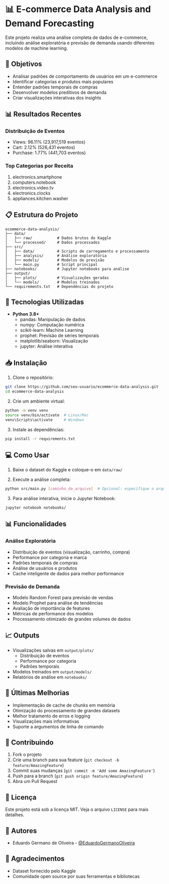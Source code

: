 # 📊 E-commerce Data Analysis and Demand Forecasting

Este projeto realiza uma análise completa de dados de e-commerce, incluindo análise exploratória e previsão de demanda usando diferentes modelos de machine learning.

## 🎯 Objetivos

- Analisar padrões de comportamento de usuários em um e-commerce
- Identificar categorias e produtos mais populares
- Entender padrões temporais de compras
- Desenvolver modelos preditivos de demanda
- Criar visualizações interativas dos insights

## 📊 Resultados Recentes

### Distribuição de Eventos
- Views: 96.11% (23,917,519 eventos)
- Cart: 2.12% (526,431 eventos)
- Purchase: 1.77% (441,703 eventos)

### Top Categorias por Receita
1. electronics.smartphone
2. computers.notebook
3. electronics.video.tv
4. electronics.clocks
5. appliances.kitchen.washer

## 📋 Estrutura do Projeto

```
ecommerce-data-analysis/
├── data/
│   ├── raw/           # Dados brutos do Kaggle
│   └── processed/     # Dados processados
├── src/
│   ├── data/          # Scripts de carregamento e processamento
│   ├── analysis/      # Análise exploratória
│   ├── models/        # Modelos de previsão
│   └── main.py        # Script principal
├── notebooks/         # Jupyter notebooks para análise
├── output/
│   ├── plots/         # Visualizações geradas
│   └── models/        # Modelos treinados
└── requirements.txt   # Dependências do projeto
```

## 🚀 Tecnologias Utilizadas

- **Python 3.8+**
  - pandas: Manipulação de dados
  - numpy: Computação numérica
  - scikit-learn: Machine Learning
  - prophet: Previsão de séries temporais
  - matplotlib/seaborn: Visualização
  - jupyter: Análise interativa

## 📥 Instalação

1. Clone o repositório:
```bash
git clone https://github.com/seu-usuario/ecommerce-data-analysis.git
cd ecommerce-data-analysis
```

2. Crie um ambiente virtual:
```bash
python -m venv venv
source venv/bin/activate  # Linux/Mac
venv\Scripts\activate     # Windows
```

3. Instale as dependências:
```bash
pip install -r requirements.txt
```

## 💻 Como Usar

1. Baixe o dataset do Kaggle e coloque-o em `data/raw/`

2. Execute a análise completa:
```bash
python src/main.py [caminho_do_arquivo]  # Opcional: especifique o arquivo CSV
```

3. Para análise interativa, inicie o Jupyter Notebook:
```bash
jupyter notebook notebooks/
```

## 📊 Funcionalidades

### Análise Exploratória
- Distribuição de eventos (visualização, carrinho, compra)
- Performance por categoria e marca
- Padrões temporais de compras
- Análise de usuários e produtos
- Cache inteligente de dados para melhor performance

### Previsão de Demanda
- Modelo Random Forest para previsão de vendas
- Modelo Prophet para análise de tendências
- Avaliação de importância de features
- Métricas de performance dos modelos
- Processamento otimizado de grandes volumes de dados

## 📈 Outputs

- Visualizações salvas em `output/plots/`
  - Distribuição de eventos
  - Performance por categoria
  - Padrões temporais
- Modelos treinados em `output/models/`
- Relatórios de análise em `notebooks/`

## 🔄 Últimas Melhorias

- Implementação de cache de chunks em memória
- Otimização do processamento de grandes datasets
- Melhor tratamento de erros e logging
- Visualizações mais informativas
- Suporte a argumentos de linha de comando

## 🤝 Contribuindo

1. Fork o projeto
2. Crie uma branch para sua feature (`git checkout -b feature/AmazingFeature`)
3. Commit suas mudanças (`git commit -m 'Add some AmazingFeature'`)
4. Push para a branch (`git push origin feature/AmazingFeature`)
5. Abra um Pull Request

## 📝 Licença

Este projeto está sob a licença MIT. Veja o arquivo `LICENSE` para mais detalhes.

## 👥 Autores

- Eduardo Germano de Oliveira - [@EduardoGermanoOliveira](https://github.com/EduardoGermanoOliveira)

## 🙏 Agradecimentos

- Dataset fornecido pelo Kaggle
- Comunidade open source por suas ferramentas e bibliotecas
